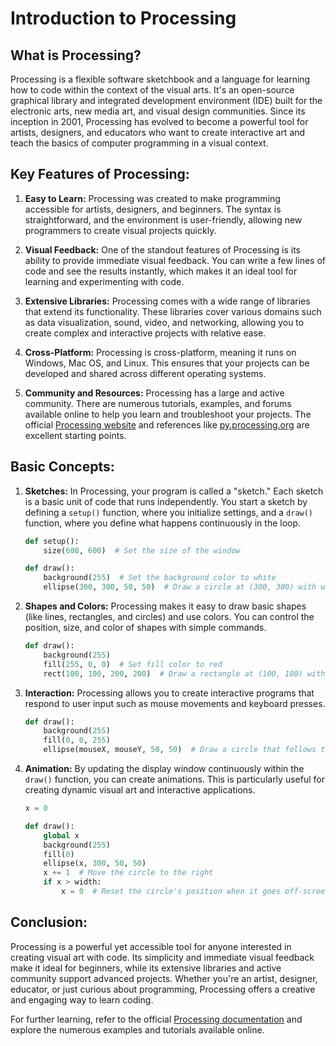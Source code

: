# Introduction to Processing 

## What is Processing?

Processing is a flexible software sketchbook and a language for learning how to code within the context of the visual arts. It's an open-source graphical library and integrated development environment (IDE) built for the electronic arts, new media art, and visual design communities. Since its inception in 2001, Processing has evolved to become a powerful tool for artists, designers, and educators who want to create interactive art and teach the basics of computer programming in a visual context.

## Key Features of Processing:

1. **Easy to Learn:** Processing was created to make programming accessible for artists, designers, and beginners. The syntax is straightforward, and the environment is user-friendly, allowing new programmers to create visual projects quickly.
   
2. **Visual Feedback:** One of the standout features of Processing is its ability to provide immediate visual feedback. You can write a few lines of code and see the results instantly, which makes it an ideal tool for learning and experimenting with code.

3. **Extensive Libraries:** Processing comes with a wide range of libraries that extend its functionality. These libraries cover various domains such as data visualization, sound, video, and networking, allowing you to create complex and interactive projects with relative ease.

4. **Cross-Platform:** Processing is cross-platform, meaning it runs on Windows, Mac OS, and Linux. This ensures that your projects can be developed and shared across different operating systems.

5. **Community and Resources:** Processing has a large and active community. There are numerous tutorials, examples, and forums available online to help you learn and troubleshoot your projects. The official [Processing website](https://processing.org/) and references like [py.processing.org](https://py.processing.org/reference/) are excellent starting points.

## Basic Concepts:

1. **Sketches:** In Processing, your program is called a "sketch." Each sketch is a basic unit of code that runs independently. You start a sketch by defining a `setup()` function, where you initialize settings, and a `draw()` function, where you define what happens continuously in the loop.

    ```python
    def setup():
        size(600, 600)  # Set the size of the window

    def draw():
        background(255)  # Set the background color to white
        ellipse(300, 300, 50, 50)  # Draw a circle at (300, 300) with width and height 50
    ```

2. **Shapes and Colors:** Processing makes it easy to draw basic shapes (like lines, rectangles, and circles) and use colors. You can control the position, size, and color of shapes with simple commands.

    ```python
    def draw():
        background(255)
        fill(255, 0, 0)  # Set fill color to red
        rect(100, 100, 200, 200)  # Draw a rectangle at (100, 100) with width and height 200
    ```

3. **Interaction:** Processing allows you to create interactive programs that respond to user input such as mouse movements and keyboard presses.

    ```python
    def draw():
        background(255)
        fill(0, 0, 255)
        ellipse(mouseX, mouseY, 50, 50)  # Draw a circle that follows the mouse cursor
    ```

4. **Animation:** By updating the display window continuously within the `draw()` function, you can create animations. This is particularly useful for creating dynamic visual art and interactive applications.

    ```python
    x = 0

    def draw():
        global x
        background(255)
        fill(0)
        ellipse(x, 300, 50, 50)
        x += 1  # Move the circle to the right
        if x > width:
            x = 0  # Reset the circle's position when it goes off-screen
    ```

## Conclusion:

Processing is a powerful yet accessible tool for anyone interested in creating visual art with code. Its simplicity and immediate visual feedback make it ideal for beginners, while its extensive libraries and active community support advanced projects. Whether you're an artist, designer, educator, or just curious about programming, Processing offers a creative and engaging way to learn coding.

For further learning, refer to the official [Processing documentation](https://processing.org/reference/) and explore the numerous examples and tutorials available online.

